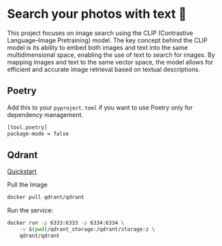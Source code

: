 # Search your photos with text 🔎

This project focuses on image search using the CLIP (Contrastive Language–Image Pretraining) model. The key concept behind the CLIP model is its ability to embed both images and text into the same multidimensional space, enabling the use of text to search for images. By mapping images and text to the same vector space, the model allows for efficient and accurate image retrieval based on textual descriptions.

## Poetry
Add this to your `pyproject.toml` if you want to use Poetry only for dependency management.
```bash
[tool.poetry]
package-mode = false
```

## Qdrant

[Quickstart](https://qdrant.tech/documentation/quick-start/)

Pull the Image
```bash
docker pull qdrant/qdrant
```

Run the service:
```bash
docker run -p 6333:6333 -p 6334:6334 \
    -v $(pwd)/qdrant_storage:/qdrant/storage:z \
    qdrant/qdrant
```
